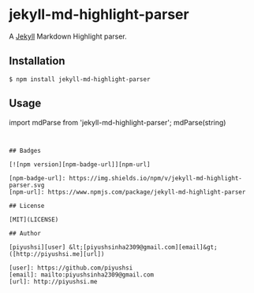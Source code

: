 # jekyll-md-highlight-parser

A [Jekyll](https://jekyllrb.com/) Markdown Highlight parser.

## Installation

```
$ npm install jekyll-md-highlight-parser
```

## Usage

import mdParse from 'jekyll-md-highlight-parser';
mdParse(string)

```


## Badges

[![npm version][npm-badge-url]][npm-url]

[npm-badge-url]: https://img.shields.io/npm/v/jekyll-md-highlight-parser.svg
[npm-url]: https://www.npmjs.com/package/jekyll-md-highlight-parser

## License

[MIT](LICENSE)

## Author

[piyushsi][user] &lt;[piyushsinha2309@gmail.com][email]&gt; ([http://piyushsi.me][url])

[user]: https://github.com/piyushsi
[email]: mailto:piyushsinha2309@gmail.com
[url]: http://piyushsi.me
```
